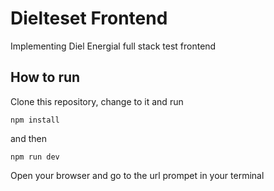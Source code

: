 # Dielteset Frontend

Implementing Diel Energial full stack test frontend

## How to run

Clone this repository, change to it and run

```
npm install
```

and then

```
npm run dev
```

Open your browser and go to the url prompet in your terminal
